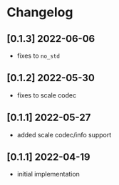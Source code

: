 # Changelog

## [0.1.3] 2022-06-06
- fixes to `no_std`

## [0.1.2] 2022-05-30
- fixes to scale codec

## [0.1.1] 2022-05-27
- added scale codec/info support

## [0.1.1] 2022-04-19
- initial implementation